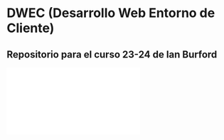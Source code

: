 # DWEC (Desarrollo Web Entorno de Cliente)

## Repositorio para el curso 23-24 de Ian Burford

![Documentacion JavaScript](documentos/JavaScript.md)